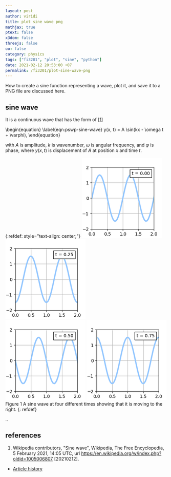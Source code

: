```yaml
---
layout: post
author: viridi
title: plot sine wave png
mathjax: true
ptext: false
x3dom: false
threejs: false
oo: false
category: physics
tags: ["fi3201", "plot", "sine", "python"]
date: 2021-02-12 20:53:00 +07
permalink: /fi3201/plot-sine-wave-png
---
```

How to create a sine function representing a wave, plot it, and save it to a PNG file are discussed here.


## sine wave
It is a continuous wave that has the form of [[1](#ref1)]

\begin{equation}
\label{eqn:pswp-sine-wave}
y(x, t) = A \sin(kx - \omega t + \varphi),
\end{equation}

with $A$ is amplitude, $k$ is wavenumber, $\omega$ is angular frequency, and $\varphi$ is phase, where $y(x, t)$ is displacement of $A$ at position $x$ and time $t$. 

{:refdef: style="text-align: center;"}
![..](/assets/img/code/py/wave/sine-t-0.00.png)
![..](/assets/img/code/py/wave/sine-t-0.25.png) \
![..](/assets/img/code/py/wave/sine-t-0.50.png)
![..](/assets/img/code/py/wave/sine-t-0.75.png)
<br />
Figure <a name="fig:pswp-sine-wave">1</a> A sine wave at four different times showing that it is moving to the right.
{: refdef}

..


## references
1. <a name="ref1"></a>Wikipedia contributors, "Sine wave", Wikipedia, The Free Encyclopedia, 5 February 2021, 14:05 UTC, url <https://en.wikipedia.org/w/index.php?oldid=1005006807> [20210212].

+ [Article history](https://github.com/butiran/butiran.github.io/commits/master/_posts/fi3201/2021-02-12-plot-sine-wave-png.md)
